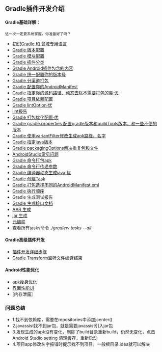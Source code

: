 ## Gradle插件开发介绍


####  Gradle基础详解：

    这一次一定要系统掌握，你准备好了吗？
    
    
- [初识Gradle 和 领域专用语言](https://github.com/UCodeUStory/GradlePlugin/blob/master/source/day01.gradle)
- [Gradle 版本配置](https://github.com/UCodeUStory/GradlePlugin/blob/master/source/day02.md)
- [Gradle 模块配置](https://github.com/UCodeUStory/GradlePlugin/blob/master/source/day03.gradle)
- [Gradle 插件分类](https://github.com/UCodeUStory/GradlePlugin/blob/master/source/day04.gradle)
- [Gradle Android插件包含的内容](https://github.com/UCodeUStory/GradlePlugin/blob/master/source/android.gradle)
- [Gradle 统一配置你的版本号](https://github.com/UCodeUStory/GradlePlugin/blob/master/source/version.gradle)
- [Gradle 分渠道打包](https://github.com/UCodeUStory/GradlePlugin/blob/master/source/productflavor.gradle)
- [Gradle 配置你的AndroidManifest](https://github.com/UCodeUStory/GradlePlugin/blob/master/source/configManifest.gradle)
- [Gradle 指定你的源码路径、动态去除不需要打包的类·优](https://github.com/UCodeUStory/GradlePlugin/blob/master/source/sourceSet.gradle)
- [Gradle 项目依赖配置](https://github.com/UCodeUStory/GradlePlugin/blob/master/source/project_library.md)
- [Gradle lintOption·优](https://github.com/UCodeUStory/GradlePlugin/blob/master/source/lintOption.gradle)
- [lint报告](https://github.com/UCodeUStory/GradlePlugin/blob/master/source/lint-results-obmDebug.html)
- [Gradle 打包优化配置·优](https://github.com/UCodeUStory/GradlePlugin/blob/master/source/optimization.gradle)
- [Gradle gradle.properties 配置gradle版本和buildTools版本，和一些不便的版本](https://github.com/UCodeUStory/GradlePlugin/blob/master/source/properties.gradle)
- [Gradle 使用variantFilter修改生成apk路径、名字](https://github.com/UCodeUStory/GradlePlugin/blob/master/source/applicationVariant.gradle)
- [Gradle 指定java版本](https://github.com/UCodeUStory/GradlePlugin/blob/master/source/set_java_version.gradle)
- [Gradle packagingOptions解决重复包和文件](https://github.com/UCodeUStory/GradlePlugin/blob/master/source/packageOption.gradle)
- [AndroidStudio常见问题](https://github.com/UCodeUStory/GradlePlugin/blob/master/source/android_studio.xml)
- [Gradle 命令打包apk](https://github.com/UCodeUStory/GradlePlugin/blob/master/source/assemble.md)
- [Gradle 命令行传递参数](https://github.com/UCodeUStory/GradlePlugin/blob/master/source/assembleWithParams.md)
- [Gradle 编译器动态生成java·优](https://github.com/UCodeUStory/GradlePlugin/blob/master/source/operate_file.md)
- [Gradle 创建Task](https://github.com/UCodeUStory/GradlePlugin/blob/master/source/task.md)
- [Gradle 打包选择不同的AndroidManifest.xml](https://github.com/UCodeUStory/GradlePlugin/blob/master/source/diffManifest.md)
- [Gradle 执行顺序](https://github.com/UCodeUStory/GradlePlugin/blob/master/source/exeRank.md)
- Gradle 生成测试报告
- [Gradle 生成接口文档](https://github.com/UCodeUStory/GradlePlugin/blob/master/source/genJavadoc.gradle)
- [AAR 生成](https://github.com/UCodeUStory/GradlePlugin/blob/master/source/aar.md)
- [jar 生成](https://github.com/UCodeUStory/GradlePlugin/blob/master/source/makeJar.md)
- [元编程](https://github.com/UCodeUStory/GradlePlugin/blob/master/source/metaprogramming.md)
- 查看所有tasks命令    *./gradlew tasks --all*

  
#### Gradle高级插件开发
 - [插件开发详细步骤](https://github.com/UCodeUStory/GradlePlugin/blob/master/source/plugin_develop.md)
 - [Gradle Transform监听文件编译结束](https://github.com/UCodeUStory/GradlePlugin/blob/master/source/gradle_tranform.md)

#### Android性能优化
- [apk瘦身优化](https://github.com/UCodeUStory/GradlePlugin/blob/master/source/android_apk_optimization.md) 
- [界面性能UI](https://github.com/UCodeUStory/GradlePlugin/blob/master/source/ui_optimization.md) 
- [内存泄露]

### 问题总结

 - 1.找不到依赖库，需要在repositories中添加jcenter()
 - 2.javassist找不到jar包，就是需要javassist引入jar包
 - 3.发现生成的apk没有变化，删除了build目录重新build，仍然无变化，点击Android Studio setting 清理缓存，重新启动
 - 4.项目app修改名字报错时提示找不到项目，一般根目录.idea就可以解决



